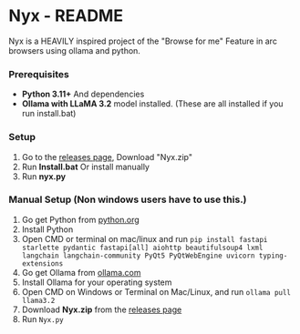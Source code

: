 # Nyx - README

Nyx is a HEAVILY inspired project of the "Browse for me" Feature in arc browsers using ollama and python. 

### Prerequisites

- **Python 3.11+** And dependencies
- **Ollama with LLaMA 3.2** model installed. (These are all installed if you run install.bat)

### Setup

1. Go to the [releases page](https://github.com/Soul7797/Nyx-BrowseForMe/releases), Download "Nyx.zip"
2. Run **Install.bat** Or install manually
3. Run **nyx.py**



### Manual Setup (Non windows users have to use this.)
1. Go get Python from [python.org](https://www.python.org/downloads/)
2. Install Python
3. Open CMD or terminal on mac/linux and run `pip install fastapi starlette pydantic fastapi[all] aiohttp beautifulsoup4 lxml langchain langchain-community PyQt5 PyQtWebEngine uvicorn typing-extensions
`
4. Go get Ollama from [ollama.com](https://ollama.com/)
5. Install Ollama for your operating system
6. Open CMD on Windows or Terminal on Mac/Linux, and run `ollama pull llama3.2`
7. Download **Nyx.zip** from the [releases page](https://github.com/Soul7797/Nyx-BrowseForMe/releases)
8. Run `Nyx.py`
